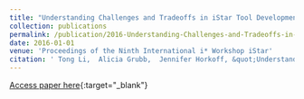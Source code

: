 ```yaml
---
title: "Understanding Challenges and Tradeoffs in iStar Tool Development"
collection: publications
permalink: /publication/2016-Understanding-Challenges-and-Tradeoffs-in-iStar-Tool-Development
date: 2016-01-01
venue: 'Proceedings of the Ninth International i* Workshop iStar'
citation: ' Tong Li,  Alicia Grubb,  Jennifer Horkoff, &quot;Understanding Challenges and Tradeoffs in iStar Tool Development.&quot; Proceedings of the Ninth International i* Workshop iStar, 2016.'
---
```

[Access paper here](http://www.cs.toronto.edu/~amgrubb/archive/iStar16Li.pdf){:target="_blank"}
